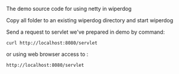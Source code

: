 The demo source code for using netty in wiperdog

 Copy all folder to an existing wiperdog directory and start wiperdog

 Send a request to servlet we've prepared in demo by command:
 
 
    curl http://localhost:8080/servlet 
  
 or using web browser access to :
 
    http://localhost:8080/servlet




